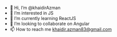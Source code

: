 - 👋 Hi, I’m @khaidirAzman
- 👀 I’m interested in JS
- 🌱 I’m currently learning ReactJS
- 💞️ I’m looking to collaborate on Angular
- 📫 How to reach me khaidir.azman83@gmail.com

<!---
khaidirAzman/khaidirAzman is a ✨ special ✨ repository because its `README.md` (this file) appears on your GitHub profile.
You can click the Preview link to take a look at your changes.
--->
